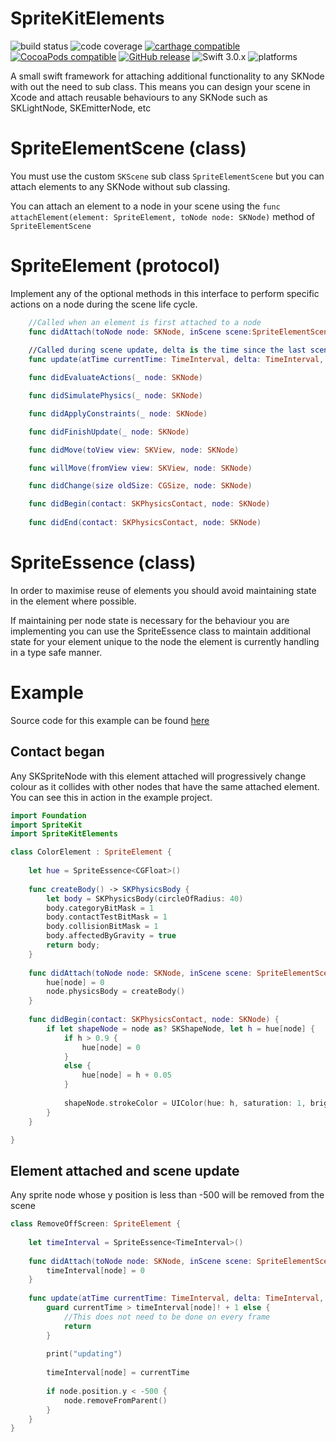 # SpriteKitElements
![build status](https://travis-ci.org/nicholascross/SpriteKitElements.svg?branch=master)
![code coverage](https://img.shields.io/codecov/c/github/nicholascross/SpriteKitElements.svg)
[![carthage compatible](https://img.shields.io/badge/Carthage-compatible-4BC51D.svg?style=flat)](https://github.com/Carthage/Carthage) 
[![CocoaPods compatible](https://img.shields.io/cocoapods/v/SpriteKitElements.svg)](https://cocoapods.org/pods/SpriteKitElements) 
[![GitHub release](https://img.shields.io/github/release/nicholascross/SpriteKitElements.svg)](https://github.com/nicholascross/SpriteKitElements/releases) 
![Swift 3.0.x](https://img.shields.io/badge/Swift-3.0.x-orange.svg) 
![platforms](https://img.shields.io/badge/platforms-iOS%20%7C%20OS%20X%20%7C%20tvOS%20-lightgrey.svg)

A small swift framework for attaching additional functionality to any SKNode with out the need to sub class.  This means you can design your scene in Xcode and attach reusable behaviours to any SKNode such as SKLightNode, SKEmitterNode, etc

# SpriteElementScene (class)

You must use the custom `SKScene` sub class `SpriteElementScene` but you can attach elements to any SKNode without sub classing.

You can attach an element to a node in your scene using the `func attachElement(element: SpriteElement, toNode node: SKNode)` method of `SpriteElementScene`

# SpriteElement (protocol)

Implement any of the optional methods in this interface to perform specific actions on a node during the scene life cycle.

```swift
    //Called when an element is first attached to a node
    func didAttach(toNode node: SKNode, inScene scene:SpriteElementScene)
    
    //Called during scene update, delta is the time since the last scene update
    func update(atTime currentTime: TimeInterval, delta: TimeInterval, node: SKNode)

    func didEvaluateActions(_ node: SKNode)

    func didSimulatePhysics(_ node: SKNode)

    func didApplyConstraints(_ node: SKNode)

    func didFinishUpdate(_ node: SKNode)

    func didMove(toView view: SKView, node: SKNode)

    func willMove(fromView view: SKView, node: SKNode)

    func didChange(size oldSize: CGSize, node: SKNode)

    func didBegin(contact: SKPhysicsContact, node: SKNode)
    
    func didEnd(contact: SKPhysicsContact, node: SKNode)
```

# SpriteEssence (class)

In order to maximise reuse of elements you should avoid maintaining state in the element where possible.

If maintaining per node state is necessary for the behaviour you are implementing you can use the SpriteEssence class to maintain additional state for your element unique to the node the element is currently handling in a type safe manner.

# Example

Source code for this example can be found [here](https://github.com/nicholascross/SpriteKitElementsExample)

## Contact began
Any SKSpriteNode with this element attached will progressively change colour as it collides with other nodes that have the same attached element.  You can see this in action in the example project.
```swift
import Foundation
import SpriteKit
import SpriteKitElements

class ColorElement : SpriteElement {
    
    let hue = SpriteEssence<CGFloat>()
    
    func createBody() -> SKPhysicsBody {
        let body = SKPhysicsBody(circleOfRadius: 40)
        body.categoryBitMask = 1
        body.contactTestBitMask = 1
        body.collisionBitMask = 1
        body.affectedByGravity = true
        return body;
    }
    
    func didAttach(toNode node: SKNode, inScene scene: SpriteElementScene) {
        hue[node] = 0
        node.physicsBody = createBody()
    }
    
    func didBegin(contact: SKPhysicsContact, node: SKNode) {
        if let shapeNode = node as? SKShapeNode, let h = hue[node] {
            if h > 0.9 {
                hue[node] = 0
            }
            else {
                hue[node] = h + 0.05
            }
            
            shapeNode.strokeColor = UIColor(hue: h, saturation: 1, brightness: 0.9, alpha: 1)
        }
    }

}
```

## Element attached and scene update
Any sprite node whose y position is less than -500 will be removed from the scene
```swift
class RemoveOffScreen: SpriteElement {
    
    let timeInterval = SpriteEssence<TimeInterval>()
    
    func didAttach(toNode node: SKNode, inScene scene: SpriteElementScene) {
        timeInterval[node] = 0
    }
    
    func update(atTime currentTime: TimeInterval, delta: TimeInterval, node: SKNode) {
        guard currentTime > timeInterval[node]! + 1 else {
            //This does not need to be done on every frame
            return
        }
        
        print("updating")
        
        timeInterval[node] = currentTime
        
        if node.position.y < -500 {
            node.removeFromParent()
        }
    }
}
```
